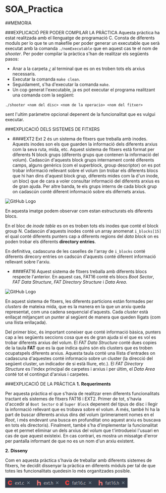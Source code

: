 # SOA_Practica
##MEMORIA

###EXPLICACIÓ PER PODER COMPILAR LA PRÀCTICA
Aquesta pràctica ha estat realitzada amb el llenguatge de programació C. Consta de diferents
moduls per lo que te un makefile per poder generar un executable que serà executat amb la 
comanda `./nomExecutable` que en aquest cas te el nom de _shooter_. Per poder compilar la 
pràctica s'han de realitzar els següents pasos: 
* Anar a la carpeta [`/`](main) al terminal que es on es troben tots els arxius necessaris.
* Executar la comanda `make clean`.
* Seguidament, s'ha d'executar la comanda `make`.
* Un cop generat l'executable, ja es pot executar el programa realitzant una comanda com la 
següent:

`./shooter <nom del disc> <nom de la operacio> <nom del fitxer>`

sent l'ultim paràmetre opcional depenent de la funcionalitat que es vulgui executar.

###EXPLICACIÓ DELS SISTEMES DE FITXERS
* ####EXT2
Ext 2 és un sistema de fitxers que treballa amb inodes. Aquests inodes son els que guarden
la informació dels diferents arxius com la seva ruta, mida, etc. Aquest sistema de fitxers està
format per diferents N block grups (diferents grups que contenen la informació del volum). Cadascún 
d'aquests block grups internament conté diferents camps, alguns genèrics (com el superblock, 
group descriptor) on es pot trobar informació rellevant sobre el volum (on trobar els diferents blocs que hi han dins 
d'aquest block grup, diferents mides com la d'un inode, un bloc) que de cara a voler consultar informació
del diferents arxius es de gran ajuda. Per altre banda, te els grups interns de cada block grup on
cadascún conté diferent informació sobre els difernets arxius. 

![GitHub Logo](https://lh3.googleusercontent.com/proxy/6pYSYTb1UFweN0-ju2AV_VpUU8PjuVObxWz5J1tK1xDL9VCGr93HsQrFf94Uk6XfguxGqdLKLyXMLyVyT6ufhs0)

En aquesta imatge podem observar com estan estructurats els diferents blocs. 

En el bloc de _inode table_ es on es troben tots els inodes que conté el block group N.
Cadascún d'aquests inodes conté un array anomenat `i_blocks[15]` el qual conté diferents 
punters cap a diferents regions del _data block_ on es poden trobar els diferents __directory entries__.

En definitiva, cadascuna de les caselles de l'array de `i_blocks` conté diferents direcory entries 
on cadscún d'aquests conté diferent informació rellevant sobre l'arxiu.

* ####FAT16
Aquest sistema de fitxers treballa amb diferents blocs respecte l'anterior. En aquest cas, 
FAT16 conté els blocs _Boot Sector_, _FAT Data Structure_, _FAT Directory Structure_ i _Data Area_.

![GitHub Logo](http://4.bp.blogspot.com/-Br6_38Btdcc/T2H91dZzfAI/AAAAAAAAAOY/SeOR4oceRDQ/s1600/fat+16a.jpg)

En aquest sistema de fitxers, les diferents particions estàn formades per _clusters_ de mateixa mida,
que es la manera en la que un arxiu queda representat, com una cadena sequencial d'aquests.
Cada _cluster_ està enllaçat mitjançant un punter al següent de manera que queden lligats
(com una llista enllaçada).

Del primer bloc, és important coneixer que conté informació bàsica, punters cap a les següents seccions
cosa que es de gran ajuda si el que es vol es trobar diferents arxius del volum. El _FAT Data Structure_
conté dues copies de la taula __FAT__ que es la que indica quins són els clusters que es troben ocupatspels diferents arxius.
 Aquesta taula conté una llista d'entrades on cadascuna d'aquestes conté informacio sobre un cluster 
(la direcció del següent cluster, un indicador de si està lliure, etc.).
El _FAT Directory Structure_ es l'index principal de carpetes i arxius i per últim, el _Data Area_ conté
tot el contingut d'arxius i carpetes.

###EXPLICACIÓ DE LA PRÀCTICA
__1.__ __Requeriments__

Per aquesta pràctica el que s'havia de realitzar eren diferents funcionalitats tractant els 
sistemes de fitxers FAT16 i EXT2. Primer de tot, s'havia d'accedir al `Boot Sector` o al `Super Block`
depenent del tipus de disc i llegir la informació rellevant que es trobava sobre el volum. A més, també hi ha la part de buscar diferents arxius dins 
del volum (primerament nomes en el _Root_, i més endevant una busca en profunditat ono aquest arxiu es buscava
en tots els directoris). Finalment, també s'ha d'implementar la funcionalitat que et permet 
eliminar un dels arxius del volum que t'introdueixi l'usuari en cas de que aquest existeixi.
En cas contrari, es mostra un missatge d'error per pantalla informant de que no es un nom d'un arxiu 
existent.

__2.__ __Disseny__

Com en aquesta pràctica s'havia de treballar amb diferents sistemes de fitxers, he decidit dissenyar
la pràctica en diferents mòduls per tal de que totes les funcionalitats quedesin lo més organitzades posible.

![GitHub Logo](assets/moduls.png)


